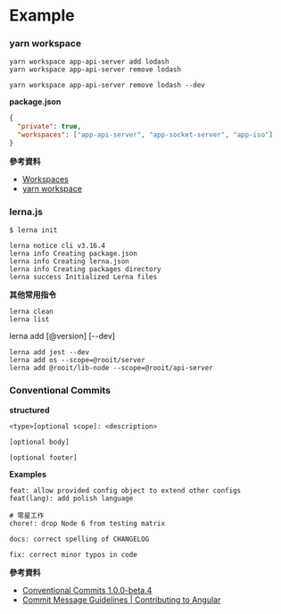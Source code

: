 # Example

### yarn workspace

```
yarn workspace app-api-server add lodash
yarn workspace app-api-server remove lodash

yarn workspace app-api-server remove lodash --dev
```

**package.json**

```json
{
  "private": true,
  "workspaces": ["app-api-server", "app-socket-server", "app-iso"]
}
```

**參考資料**

* [Workspaces](https://yarnpkg.com/lang/en/docs/workspaces/)
* [yarn workspace](https://yarnpkg.com/en/docs/cli/workspace)

### lerna.js

```
$ lerna init

lerna notice cli v3.16.4
lerna info Creating package.json
lerna info Creating lerna.json
lerna info Creating packages directory
lerna success Initialized Lerna files
```

**其他常用指令**

```
lerna clean
lerna list
```

lerna add <package>[@version] [--dev]

```
lerna add jest --dev
lerna add os --scope=@rooit/server
lerna add @rooit/lib-node --scope=@rooit/api-server
```

### Conventional Commits

**structured**

```
<type>[optional scope]: <description>

[optional body]

[optional footer]
```

**Examples**

```
feat: allow provided config object to extend other configs
feat(lang): add polish language

# 零星工作
chore!: drop Node 6 from testing matrix

docs: correct spelling of CHANGELOG

fix: correct minor typos in code
```

**參考資料**

* [Conventional Commits 1.0.0-beta.4](https://www.conventionalcommits.org/en/v1.0.0-beta.4/)
* [Commit Message Guidelines | Contributing to Angular](https://github.com/angular/angular/blob/22b96b9/CONTRIBUTING.md#-commit-message-guidelines)
